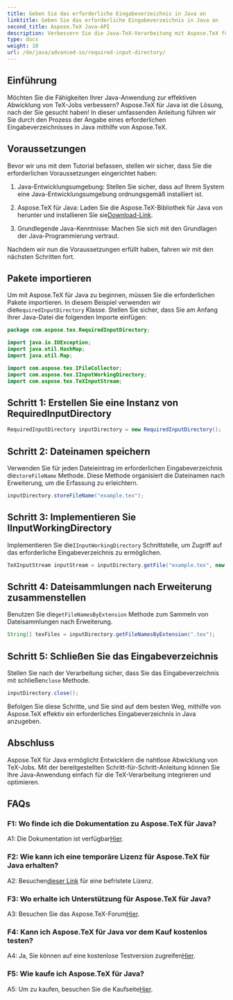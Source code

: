 ```yaml
---
title: Geben Sie das erforderliche Eingabeverzeichnis in Java an
linktitle: Geben Sie das erforderliche Eingabeverzeichnis in Java an
second_title: Aspose.TeX Java-API
description: Verbessern Sie die Java-TeX-Verarbeitung mit Aspose.TeX für Java. Befolgen Sie unsere Schritt-für-Schritt-Anleitung, um die erforderlichen Eingabeverzeichnisse nahtlos anzugeben.
type: docs
weight: 10
url: /de/java/advanced-io/required-input-directory/
---
```

## Einführung

Möchten Sie die Fähigkeiten Ihrer Java-Anwendung zur effektiven Abwicklung von TeX-Jobs verbessern? Aspose.TeX für Java ist die Lösung, nach der Sie gesucht haben! In dieser umfassenden Anleitung führen wir Sie durch den Prozess der Angabe eines erforderlichen Eingabeverzeichnisses in Java mithilfe von Aspose.TeX.

## Voraussetzungen

Bevor wir uns mit dem Tutorial befassen, stellen wir sicher, dass Sie die erforderlichen Voraussetzungen eingerichtet haben:

1. Java-Entwicklungsumgebung: Stellen Sie sicher, dass auf Ihrem System eine Java-Entwicklungsumgebung ordnungsgemäß installiert ist.

2.  Aspose.TeX für Java: Laden Sie die Aspose.TeX-Bibliothek für Java von herunter und installieren Sie sie[Download-Link](https://releases.aspose.com/tex/java/).

3. Grundlegende Java-Kenntnisse: Machen Sie sich mit den Grundlagen der Java-Programmierung vertraut.

Nachdem wir nun die Voraussetzungen erfüllt haben, fahren wir mit den nächsten Schritten fort.

## Pakete importieren

 Um mit Aspose.TeX für Java zu beginnen, müssen Sie die erforderlichen Pakete importieren. In diesem Beispiel verwenden wir die`RequiredInputDirectory` Klasse. Stellen Sie sicher, dass Sie am Anfang Ihrer Java-Datei die folgenden Importe einfügen:

```java
package com.aspose.tex.RequiredInputDirectory;

import java.io.IOException;
import java.util.HashMap;
import java.util.Map;

import com.aspose.tex.IFileCollector;
import com.aspose.tex.IInputWorkingDirectory;
import com.aspose.tex.TeXInputStream;
```

## Schritt 1: Erstellen Sie eine Instanz von RequiredInputDirectory

```java
RequiredInputDirectory inputDirectory = new RequiredInputDirectory();
```

## Schritt 2: Dateinamen speichern

 Verwenden Sie für jeden Dateieintrag im erforderlichen Eingabeverzeichnis die`storeFileName` Methode. Diese Methode organisiert die Dateinamen nach Erweiterung, um die Erfassung zu erleichtern.

```java
inputDirectory.storeFileName("example.tex");
```

## Schritt 3: Implementieren Sie IInputWorkingDirectory

 Implementieren Sie die`IInputWorkingDirectory` Schnittstelle, um Zugriff auf das erforderliche Eingabeverzeichnis zu ermöglichen.

```java
TeXInputStream inputStream = inputDirectory.getFile("example.tex", new String[1], true);
```

## Schritt 4: Dateisammlungen nach Erweiterung zusammenstellen

 Benutzen Sie die`getFileNamesByExtension` Methode zum Sammeln von Dateisammlungen nach Erweiterung.

```java
String[] texFiles = inputDirectory.getFileNamesByExtension(".tex");
```

## Schritt 5: Schließen Sie das Eingabeverzeichnis

 Stellen Sie nach der Verarbeitung sicher, dass Sie das Eingabeverzeichnis mit schließen`close` Methode.

```java
inputDirectory.close();
```

Befolgen Sie diese Schritte, und Sie sind auf dem besten Weg, mithilfe von Aspose.TeX effektiv ein erforderliches Eingabeverzeichnis in Java anzugeben.

## Abschluss

Aspose.TeX für Java ermöglicht Entwicklern die nahtlose Abwicklung von TeX-Jobs. Mit der bereitgestellten Schritt-für-Schritt-Anleitung können Sie Ihre Java-Anwendung einfach für die TeX-Verarbeitung integrieren und optimieren.

## FAQs

### F1: Wo finde ich die Dokumentation zu Aspose.TeX für Java?

 A1: Die Dokumentation ist verfügbar[Hier](https://reference.aspose.com/tex/java/).

### F2: Wie kann ich eine temporäre Lizenz für Aspose.TeX für Java erhalten?

 A2: Besuchen[dieser Link](https://purchase.aspose.com/temporary-license/) für eine befristete Lizenz.

### F3: Wo erhalte ich Unterstützung für Aspose.TeX für Java?

 A3: Besuchen Sie das Aspose.TeX-Forum[Hier](https://forum.aspose.com/c/tex/47).

### F4: Kann ich Aspose.TeX für Java vor dem Kauf kostenlos testen?

 A4: Ja, Sie können auf eine kostenlose Testversion zugreifen[Hier](https://releases.aspose.com/).

### F5: Wie kaufe ich Aspose.TeX für Java?

 A5: Um zu kaufen, besuchen Sie die Kaufseite[Hier](https://purchase.aspose.com/buy).